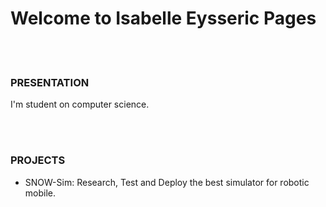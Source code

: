 # Welcome to Isabelle Eysseric Pages
  
<br>
<br>

### PRESENTATION

I'm student on computer science.  
  
<br>
<br>
  
### PROJECTS

- SNOW-Sim: Research, Test and Deploy the best simulator for robotic mobile.  
  

